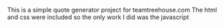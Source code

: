 This is a simple quote generator project for teamtreehouse.com
The html and css were included so the only work I did was the javascript
